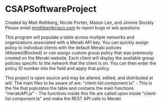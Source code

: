 # CSAPSoftwareProject
Created by Matt Rothberg, Nicole Porten, Mason Lee, and Jimmie Stuckly 
Please email mrothber@cisco.com to report bugs or ask questions 

This program will populate a table across multiple networks and organizations associated with a Meraki API key. You can quickly assign policy to individual clients with the default Meraki policies (Allowed/Blocked) or can assign custom group policy that was previously created on the Meraki website. Each client will display the available group policies specific to the network that the client is on. You can then enter the policy ID number into the field and apply that policy. 

This project is open source and may be altered, edited, and distributed at will. The main files to be aware of are: 
"client-list.component.ts" - This is the file that populates the table and contains the main functions 
"merakiAPI.js" - The functions inside this file are called upon inside "client-list.component.ts" and make the REST API calls to Meraki